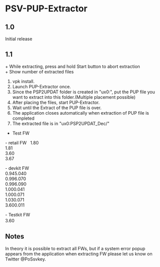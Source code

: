 # PSV-PUP-Extractor  
  
  
## 1.0  
Initial release  
  
## 1.1  
\+ While extracting, press and hold Start button to abort extraction  
\+ Show number of extracted files  
  
  
  
1. vpk install.  
2. Launch PUP-Extractor once.  
3. Since the PSP2UPDAT folder is created in "ux0:", put the PUP file you want to extract into this folder.(Multiple placement possible)  
4. After placing the files, start PUP-Extractor.  
5. Wait until the Extract of the PUP file is over.  
6. The application closes automatically when extraction of PUP file is completed  
7. The extracted file is in "ux0:PSP2UPDAT_Dec/"  
  
  
- Test FW

\- retail FW  
1.80  
1.81  
3.60  
3.67  

\- devkit FW  
0.945.040  
0.996.070  
0.996.090  
1.000.041  
1.000.071  
1.030.071  
3.600.011  

\- Testkit FW  
3.60  
　　
  
  
## Notes  
  
In theory it is possible to extract all FWs, but if a system error popup appears from the application when extracting FW please let us know on Twitter @PoSsvkey.
